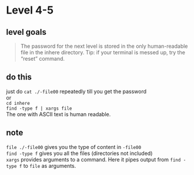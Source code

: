 # Level 4-5


## level goals

> The password for the next level is stored in the only human-readable file in the inhere directory. Tip: if your terminal is messed up, try the “reset” command.


## do this
just do `cat ./-file00` repeatedly till you get the password  
or  
`cd inhere`  
`find -type f | xargs file`  
The one with ASCII text is human readable.

## note
`file ./-file00` gives you the type of content in `-file00`  
`find -type f` gives you all the files (directories not included)  
`xargs` provides arguments to a command. Here it pipes output from `find -type f` to `file` as arguments.
